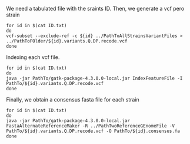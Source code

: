 We need a tabulated file with the sraints ID.
Then, we generate a vcf pero strain

```
for id in $(cat ID.txt)
do
vcf-subset --exclude-ref -c ${id} ../PathToAllStrainsVariantFiles > ../PathToFOlder/${id}.variants.Q.DP.recode.vcf
done
```
Indexing each vcf file.

```
for id in $(cat ID.txt)
do
java -jar PathTo/gatk-package-4.3.0.0-local.jar IndexFeatureFile -I PathTo/${id}.variants.Q.DP.recode.vcf
done 
```
Finally, we obtain a consensus fasta file for each strain
```
for id in $(cat ID.txt)
do
java -jar PathTo/gatk-package-4.3.0.0-local.jar FastaAlternateReferenceMaker -R ../PathTwoReferenceGEnomeFile -V PathTo/${id}.variants.Q.DP.recode.vcf -O PathTo/${id}.consensus.fa
done
```

